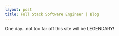 ```yaml
---
layout: post
title: Full Stack Software Engineer | Blog
---
```


One day...not too far off this site will be LEGENDARY!

